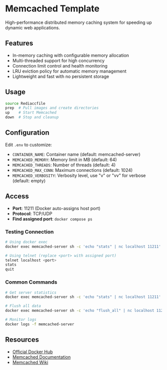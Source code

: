 # Memcached Template

High-performance distributed memory caching system for speeding up dynamic web applications.

## Features

- In-memory caching with configurable memory allocation
- Multi-threaded support for high concurrency
- Connection limit control and health monitoring
- LRU eviction policy for automatic memory management
- Lightweight and fast with no persistent storage

## Usage

```bash
source Rediaccfile
prep  # Pull images and create directories
up    # Start Memcached
down  # Stop and cleanup
```

## Configuration

Edit `.env` to customize:

- `CONTAINER_NAME`: Container name (default: memcached-server)
- `MEMCACHED_MEMORY`: Memory limit in MB (default: 64)
- `MEMCACHED_THREADS`: Number of threads (default: 4)
- `MEMCACHED_MAX_CONN`: Maximum connections (default: 1024)
- `MEMCACHED_VERBOSITY`: Verbosity level, use "v" or "vv" for verbose (default: empty)

## Access

- **Port**: 11211 (Docker auto-assigns host port)
- **Protocol**: TCP/UDP
- **Find assigned port**: `docker compose ps`

### Testing Connection

```bash
# Using docker exec
docker exec memcached-server sh -c 'echo "stats" | nc localhost 11211'

# Using telnet (replace <port> with assigned port)
telnet localhost <port>
stats
quit
```

### Common Commands

```bash
# Get server statistics
docker exec memcached-server sh -c 'echo "stats" | nc localhost 11211'

# Flush all data
docker exec memcached-server sh -c 'echo "flush_all" | nc localhost 11211'

# Monitor logs
docker logs -f memcached-server
```

## Resources

- [Official Docker Hub](https://hub.docker.com/_/memcached)
- [Memcached Documentation](https://memcached.org/)
- [Memcached Wiki](https://github.com/memcached/memcached/wiki)
